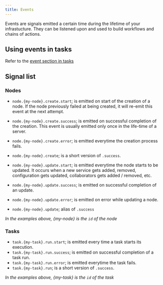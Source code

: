 ```yaml
---
title: Events
---
```


Events are signals emitted a certain time during the lifetime of your infrastucture. They can be listened upon and used to build workflows and chains of actions.

## Using events in tasks

Refer to the [event section in tasks](/manual/tasks/#Event)

## Signal list

### Nodes

- `node.{my-node}.create.start`; is emitted on start of the creation of a node. If the node previously failed at being created, it will re-emit this event at the next attempt.
- `node.{my-node}.create.success`; is emitted on successful completion of the creation. This event is usually emitted only once in the life-time of a server.
- `node.{my-node}.create.error`; is emitted everytime the creation process fails.
- `node.{my-node}.create`; is a short version of `.success`.

- `node.{my-node}.update.start`; is emitted everytime the node starts to be updated. It occurs when a new service gets added, removed, configuration gets updated, collaborators gets added / removed, etc.
- `node.{my-node}.update.success`; is emitted on successful completion of an update.
- `node.{my-node}.update.error`; is emitted on error while updating a node.
- `node.{my-node}.update`; alias of `.success`

*In the examples above, {my-node} is the `id` of the node*

### Tasks

- `task.{my-task}.run.start`; is emitted every time a task starts its execution.
- `task.{my-task}.run.success`; is emitted on successful completion of a task run.
- `task.{my-task}.run.error`; is emitted everytime the task fails.
- `task.{my-task}.run`; is a short version of `.success`.

*In the examples above, {my-task} is the `id` of the task*
